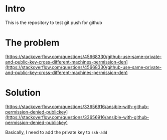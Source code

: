 # Intro
This is the repository to test git push for github

# The problem
[https://stackoverflow.com/questions/45668330/github-use-same-private-and-public-key-cross-different-machines-permission-den](https://stackoverflow.com/questions/45668330/github-use-same-private-and-public-key-cross-different-machines-permission-den)

# Solution
[https://stackoverflow.com/questions/33656916/ansible-with-github-permission-denied-publickey](https://stackoverflow.com/questions/33656916/ansible-with-github-permission-denied-publickey)

Basically, I need to add the private key to ```ssh-add```
